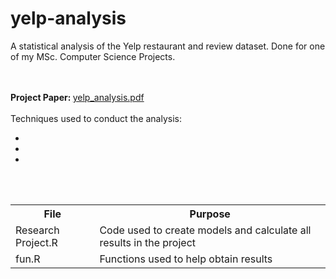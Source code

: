 # yelp-analysis
A statistical analysis of the Yelp restaurant and review dataset. Done for one of my MSc. Computer Science Projects. 

<br>
<br>
<b> Project Paper: </b> <a href="https://github.com/conorosully/yelp-analysis/blob/master/yelp_analysis.pdf"> yelp_analysis.pdf </a>
<br>
<br>
Techniques used to conduct the analysis:
<ul>
<li> 
<li> 
<li> 
</ul>
<br>
<br>


<table>
  <tr>
    <th>File</th>
    <th><span style="font-weight:bold">Purpose</span></th>
  </tr>
  <tr>
    <td>Research Project.R</td>
    <td>Code used to create models and calculate all results in the project</td>
  </tr>
  <tr>
    <td>fun.R</td>
    <td>Functions used to help obtain results </td>
  </tr>
</table>
